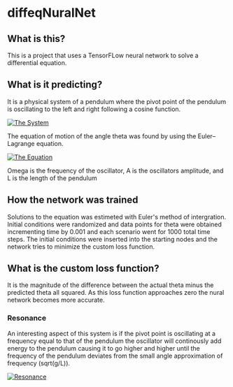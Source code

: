 # diffeqNuralNet


## What is this?
This is a project that uses a TensorFLow neural network to solve a differential equation.

## What is it predicting?
It is a physical system of a pendulum where the pivot point of the pendulum is oscillating to the left and right following a cosine function.

<a href="https://i.imgur.com/2OjknMh.gif"><img src="https://i.imgur.com/2OjknMh.gif" title="The System"/></a>

The equation of motion of the angle theta was found by using the Euler–Lagrange equation.

<a href="https://i.imgur.com/sz7ewp1.png"><img src="https://i.imgur.com/sz7ewp1.png" title="The Equation"/></a>

Omega is the frequency of the oscillator, A is the oscillators amplitude, and L is the length of the pendulum 
## How the network was trained
Solutions to the equation was estimeted with Euler's method of intergration. Initial conditions were randomized and data points for theta were obtained incrementing time by 0.001 and each scenario went for 1000 total time steps. The initial conditions were inserted into the starting nodes and the network tries to minimize the custom loss function.
## What is the custom loss function?
It is the magnitude of the difference between the actual theta minus the predicted theta all squared. As this loss function approaches zero the nural network becomes more accurate.

### Resonance
An interesting aspect of this system is if the pivot point is oscillating at a frequency equal to that of the pendulum the oscillator will continously add energy to the pendulum causing it to go higher and higher until the frequency of the pendulum deviates from the small angle approximation of frequency (sqrt(g/L)). 

<a href="https://i.imgur.com/V7oLyv3.gif"><img src="https://i.imgur.com/V7oLyv3.gif" title="Resonance"/></a>
